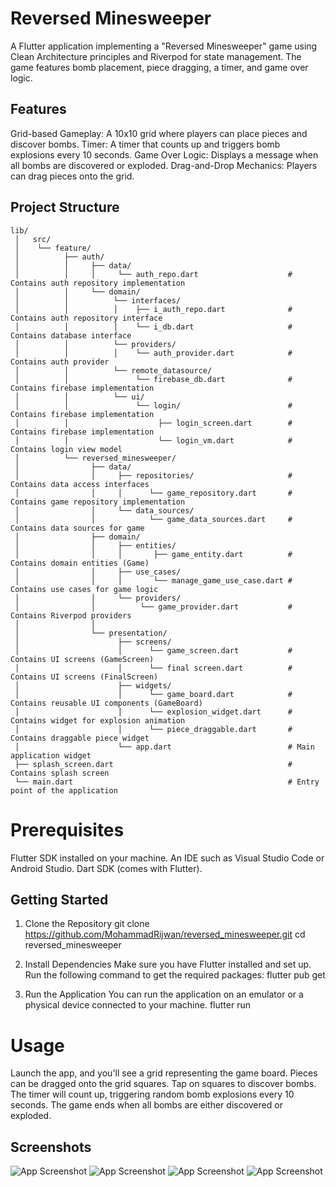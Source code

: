 # Reversed Minesweeper
A Flutter application implementing a "Reversed Minesweeper" game using Clean Architecture principles and Riverpod for state management. The game features bomb placement, piece dragging, a timer, and game over logic.

## Features
Grid-based Gameplay: A 10x10 grid where players can place pieces and discover bombs.
Timer: A timer that counts up and triggers bomb explosions every 10 seconds.
Game Over Logic: Displays a message when all bombs are discovered or exploded.
Drag-and-Drop Mechanics: Players can drag pieces onto the grid.

## Project Structure

    lib/
     │   src/
     │    └── feature/
     │          ├── auth/
     │          │     ├── data/
     │          │     │     └── auth_repo.dart                    # Contains auth repository implementation
     │          │     └── domain/                    
     │          │          └── interfaces/ 
     │          │          │    ├── i_auth_repo.dart              # Contains auth repository interface
     │          │          │    └── i_db.dart                     # Contains database interface
     │          │          └── providers/ 
     │          │          │    └── auth_provider.dart            # Contains auth provider
     │          │          └── remote_datasource/ 
     │          │               └── firebase_db.dart              # Contains firebase implementation
     │          │          └── ui/ 
     │          │               └── login/                        # Contains firebase implementation
     │          │                    ├── login_screen.dart        # Contains firebase implementation
     │          │                    └── login_vm.dart            # Contains login view model
     │          └── reversed_minesweeper/
     │                ├── data/
     │                │     ├── repositories/                     # Contains data access interfaces
     │                │     │      └── game_repository.dart       # Contains game repository implementation    
     │                │     └── data_sources/
     │                │            └── game_data_sources.dart     # Contains data sources for game
     │                ├── domain/
     │                │     ├── entities/       
     │                │     │       ├── game_entity.dart          # Contains domain entities (Game)
     │                │     ├── use_cases/            
     │                │     │       └── manage_game_use_case.dart # Contains use cases for game logic
     │                │     └── providers/            
     │                │          └── game_provider.dart           # Contains Riverpod providers
     │                │
     │                └── presentation/
     │                      ├── screens/  
     │                      │      └── game_screen.dart           # Contains UI screens (GameScreen)
     │                      │      └── final screen.dart          # Contains UI screens (FinalScreen)
     │                      ├── widgets/ 
     │                      │      └── game_board.dart            # Contains reusable UI components (GameBoard)
     │                      │      └── explosion_widget.dart      # Contains widget for explosion animation
     │                      │      └── piece_draggable.dart       # Contains draggable piece widget
     │                      └── app.dart                          # Main application widget
     ├── splash_screen.dart                                       # Contains splash screen
     └── main.dart                                                # Entry point of the application

# Prerequisites
Flutter SDK installed on your machine.
An IDE such as Visual Studio Code or Android Studio.
Dart SDK (comes with Flutter).

## Getting Started
1. Clone the Repository
      git clone https://github.com/MohammadRijwan/reversed_minesweeper.git
      cd reversed_minesweeper

2. Install Dependencies
      Make sure you have Flutter installed and set up. Run the following command to get the required packages:
      flutter pub get

3. Run the Application
      You can run the application on an emulator or a physical device connected to your machine.
      flutter run

# Usage
Launch the app, and you'll see a grid representing the game board.
Pieces can be dragged onto the grid squares.
Tap on squares to discover bombs.
The timer will count up, triggering random bomb explosions every 10 seconds.
The game ends when all bombs are either discovered or exploded.

## Screenshots

![App Screenshot](https://github.com/MohammadRijwan/reversed_minesweeper/blob/master/assets/screenshot/1.jpg)
![App Screenshot](https://github.com/MohammadRijwan/reversed_minesweeper/blob/master/assets/screenshot/2.jpg)
![App Screenshot](https://github.com/MohammadRijwan/reversed_minesweeper/blob/master/assets/screenshot/3.jpg)
![App Screenshot](https://github.com/MohammadRijwan/reversed_minesweeper/blob/master/assets/screenshot/4.jpg)
